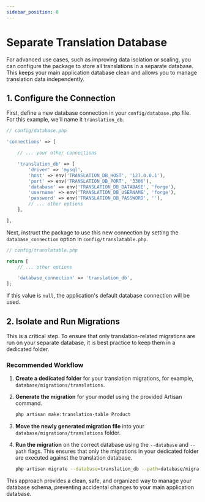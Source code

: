 ```yaml
---
sidebar_position: 8
---
```


# Separate Translation Database

For advanced use cases, such as improving data isolation or scaling, you can configure the package to store all translations in a
separate database. This keeps your main application database clean and allows you to manage translation data independently.

## 1. Configure the Connection

First, define a new database connection in your `config/database.php` file. For this example, we'll name it `translation_db`.

```php
// config/database.php

'connections' => [

    // ... your other connections

    'translation_db' => [
        'driver' => 'mysql',
        'host' => env('TRANSLATION_DB_HOST', '127.0.0.1'),
        'port' => env('TRANSLATION_DB_PORT', '3306'),
        'database' => env('TRANSLATION_DB_DATABASE', 'forge'),
        'username' => env('TRANSLATION_DB_USERNAME', 'forge'),
        'password' => env('TRANSLATION_DB_PASSWORD', ''),
        // ... other options
    ],

],
```

Next, instruct the package to use this new connection by setting the `database_connection` option in `config/translatable.php`.

```php
// config/translatable.php

return [
    // ... other options

    'database_connection' => 'translation_db',
];
```

If this value is `null`, the application's default database connection will be used.

## 2. Isolate and Run Migrations

This is a critical step. To ensure that only translation-related migrations are run on your separate database, it is best practice to keep them in a dedicated folder.

### Recommended Workflow

1.  **Create a dedicated folder** for your translation migrations, for example, `database/migrations/translations`.

2.  **Generate the migration** for your model using the provided Artisan command.

    ```bash
    php artisan make:translation-table Product
    ```

3.  **Move the newly generated migration file** into your `database/migrations/translations` folder.

4.  **Run the migration** on the correct database using the `--database` and `--path` flags. This ensures that only the migrations in your dedicated folder are executed against the translation database.

    ```bash
    php artisan migrate --database=translation_db --path=database/migrations/translations
    ```

This approach provides a clean, safe, and organized way to manage your database schema, preventing accidental changes to your main application database.
